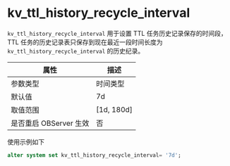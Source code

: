 # kv_ttl_history_recycle_interval

`kv_ttl_history_recycle_interval` 用于设置 TTL 任务历史记录保存的时间段，TTL 任务的历史记录表只保存到现在最近一段时间长度为 `kv_ttl_history_recycle_interval` 的历史纪录。

| 属性 | 描述 |
| --- | --- |
| 参数类型 | 时间类型 |
| 默认值 | 7d |
| 取值范围 | [1d, 180d] |
| 是否重启 OBServer 生效 | 否 |

使用示例如下

```sql
alter system set kv_ttl_history_recycle_interval= '7d';
```
